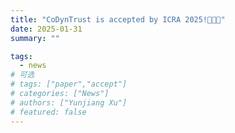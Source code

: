 ```yaml
---
title: "CoDynTrust is accepted by ICRA 2025!🎉🎉🎉"
date: 2025-01-31
summary: ""

tags:
  - news
# 可选
# tags: ["paper","accept"]
# categories: ["News"]
# authors: ["Yunjiang Xu"]
# featured: false
---
```

